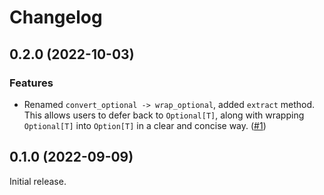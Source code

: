 # Changelog

<!-- changelogging: start -->

## 0.2.0 (2022-10-03)

### Features

- Renamed `convert_optional -> wrap_optional`, added `extract` method.
  This allows users to defer back to `Optional[T]`, along with wrapping
  `Optional[T]` into `Option[T]` in a clear and concise way.
  ([#1](https://github.com/nekitdev/wraps/pull/1))

## 0.1.0 (2022-09-09)

Initial release.
